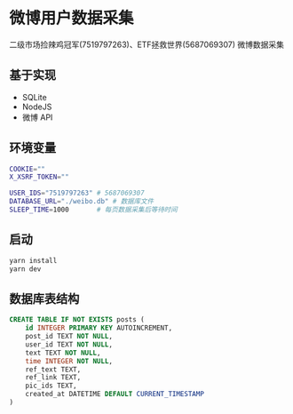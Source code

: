 # 微博用户数据采集

二级市场捡辣鸡冠军(7519797263)、ETF拯救世界(5687069307) 微博数据采集


## 基于实现

- SQLite
- NodeJS
- 微博 API

## 环境变量

```bash
COOKIE=""
X_XSRF_TOKEN=""

USER_IDS="7519797263" # 5687069307
DATABASE_URL="./weibo.db" # 数据库文件
SLEEP_TIME=1000       # 每页数据采集后等待时间
```

## 启动

```bash
yarn install
yarn dev
```

## 数据库表结构

```sql
CREATE TABLE IF NOT EXISTS posts (
    id INTEGER PRIMARY KEY AUTOINCREMENT,
    post_id TEXT NOT NULL,
    user_id TEXT NOT NULL,
    text TEXT NOT NULL,
    time INTEGER NOT NULL,
    ref_text TEXT,
    ref_link TEXT,
    pic_ids TEXT,
    created_at DATETIME DEFAULT CURRENT_TIMESTAMP
)
```

